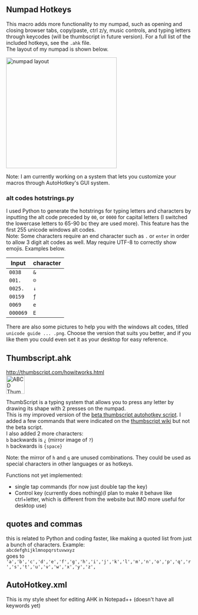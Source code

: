 ## Numpad Hotkeys
This macro adds more functionality to my numpad, such as opening and closing browser tabs, copy/paste, ctrl z/y, music controls, and typing letters through keycodes (will be thumbscript in future version). For a full list of the included hotkeys, see the `.ahk` file.<br>
The layout of my numpad is shown below.

<img src="https://github.com/JellyJoe198/python-macros/blob/master/AutoHotkey/Numpad%20layout.png?raw=true" alt="numpad layout" width="300"/>

Note: I am currently working on a system that lets you customize your macros through AutoHotkey's GUI system.

### alt codes hotstrings.py
I used Python to generate the hotstrings for typing letters and characters by inputting the alt code preceded by `00`, or `0000` for capital letters (I switched the lowercase letters to 65-90 bc they are used more). This feature has the first 255 unicode windows alt codes.  
Note: Some characters require an end character such as `.` or `enter` in order to allow 3 digit alt codes as well. May require UTF-8 to correctly show emojis. Examples below.  

Input | character  
-- | --
`0038` | `&`  
`001.` | `☺`  
`0025.` | `↓`  
`00159` | `ƒ`  
`0069` | `e`  
`000069` | `E`  

There are also some pictures to help you with the windows alt codes, titled `unicode guide ... .png`. Choose the version that suits you better, and if you like them you could even set it as your desktop for easy reference.

## Thumbscript.ahk
http://thumbscript.com/howitworks.html  
<img src="http://thumbscript.com/images/abcd.gif" alt="ABCD Thumbscript example" height=50></img>

ThumbScript is a typing system that allows you to press any letter by drawing its shape with 2 presses on the numpad.  
This is my improved version of the [beta thumbscript autohotkey script](http://autohotkey.com/board/topic/27198-beta-thumbscript-ahk). I added a few commands that were indicated on the [thumbscript wiki](http://thumbscript.com/howitworks.html) but not the beta script.  
I also added 2 more characters:  
`b` backwards is `¿`  (mirror image of `?`)  
`h` backwards is `{space}`  

Note: the mirror of `h` and `q` are unused combinations. They could be used as special characters in other languages or as hotkeys.

Functions not yet implemented:  
* single tap commands (for now just double tap the key)
* Control key (currently does nothing)(I plan to make it behave like ctrl+letter, which is different from the website but IMO more useful for desktop use)

## quotes and commas
this is related to Python and coding faster, like making a quoted list from just a bunch of characters. Example:  
`abcdefghijklmnopqrstuvwxyz`  
goes to  
`'a','b','c','d','e','f','g','h','i','j','k','l','m','n','o','p','q','r','s','t','u','v','w','x','y','z',`

## AutoHotkey.xml
This is my style sheet for editing AHK in Notepad++ (doesn't have all keywords yet)
